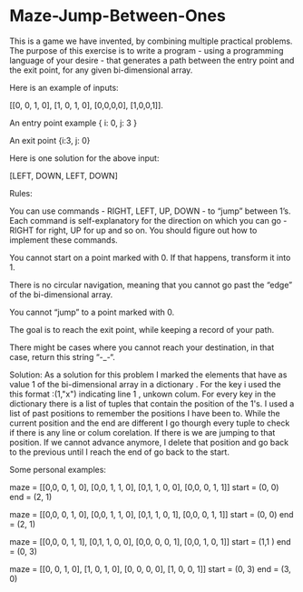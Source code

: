 # Maze-Jump-Between-Ones
This is a game we have invented, by combining multiple practical problems. The purpose of this exercise is to write a program - using a programming language of your desire - that generates a path between the entry point and the exit point, for any given bi-dimensional array.  


Here is an example of inputs:

[[0, 0, 1, 0], [1, 0, 1, 0], [0,0,0,0], [1,0,0,1]].  

An entry point example { i: 0, j: 3 }  

An exit point {i:3, j: 0} 

Here is one solution for the above input:  

[LEFT, DOWN, LEFT, DOWN] 

 
Rules:  

You can use commands - RIGHT, LEFT, UP, DOWN - to “jump” between 1’s. Each command is self-explanatory for the direction on which you can go - RIGHT for right, UP for up and so on. You should figure out how to implement these commands. 

You cannot start on a point marked with 0. If that happens, transform it into 1. 

There is no circular navigation, meaning that you cannot go past the “edge” of the bi-dimensional array.  

You cannot “jump” to a point marked with 0.  

The goal is to reach the exit point, while keeping a record of your path. 

There might be cases where you cannot reach your destination, in that case, return this string “-_-“.  

Solution:
As a solution for this problem I marked the elements that have as value 1 of the bi-dimensional array in a dictionary . For the key i used the this format :(1,"x") indicating line 1 , unkown colum. For every key in the dictionary there is a list of tuples that contain the position of the 1's. I used a list of past positions to remember the positions I have been to. While the current position and the end are different I go thourgh every tuple to check if there is any line or colum corelation. If there is we are jumping to that position. If we cannot advance anymore, I delete that position and go back to the previous until I reach the end of go back to the start.

Some personal examples:

maze = [[0,0, 0, 1, 0],
        [0,0, 1, 1, 0],
        [0,1, 1, 0, 0],
        [0,0, 0, 1, 1]]
start = (0, 0)
end = (2, 1)

maze = [[0,0, 0, 1, 0],
        [0,0, 1, 1, 0],
        [0,1, 1, 0, 1],
        [0,0, 0, 1, 1]]
start = (0, 0)
end = (2, 1)

maze = [[0,0, 0, 1, 1],
        [0,1, 1, 0, 0],
        [0,0, 0, 0, 1],
        [0,0, 1, 0, 1]]
start = (1,1 )
end = (0, 3)

maze = [[0, 0, 1, 0],
        [1, 0, 1, 0],
        [0, 0, 0, 0],
        [1, 0, 0, 1]]
start = (0, 3)
end = (3, 0)
